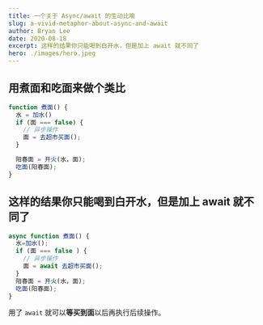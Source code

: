 ```yaml
---
title: 一个关于 Async/await 的生动比喻
slug: a-vivid-metaphor-about-async-and-await
author: Bryan Lee
date: 2020-08-18
excerpt: 这样的结果你只能喝到白开水，但是加上 await 就不同了
hero: ./images/hero.jpeg
---
```


## 用煮面和吃面来做个类比

```js
function 煮面() {
  水 = 加水()
  if (面 === false) {
    // 异步操作
    面 = 去超市买面();
  }

  阳春面 = 开火(水，面);
  吃面(阳春面);
}
```

## 这样的结果你只能喝到白开水，但是加上 await 就不同了

```js
async function 煮面() {
  水=加水();
  if (面 === false ) {
    // 异步操作
    面 = await 去超市买面();
  }
  阳春面 = 开火(水，面);
  吃面(阳春面);
}
```

用了 `await` 就可以**等买到面**以后再执行后续操作。
